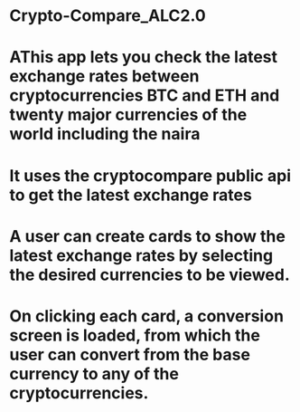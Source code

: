 # Crypto-Compare_ALC2.0

# AThis app lets you check the latest exchange rates between cryptocurrencies BTC and ETH and twenty major currencies of the world including the naira

# It uses the cryptocompare public api to get the latest exchange rates

# A user can create cards to show the latest exchange rates by selecting the desired currencies to be viewed.

# On clicking each card, a conversion screen is loaded, from which the user can convert from the base currency to any of the cryptocurrencies.
